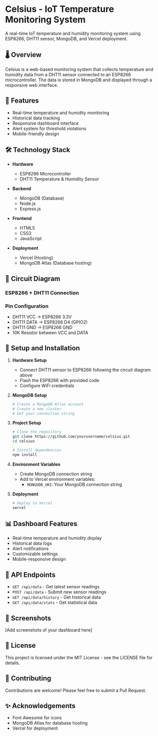 # Celsius - IoT Temperature Monitoring System

A real-time IoT temperature and humidity monitoring system using ESP8266, DHT11 sensor, MongoDB, and Vercel deployment.

## 🌡️ Overview

Celsius is a web-based monitoring system that collects temperature and humidity data from a DHT11 sensor connected to an ESP8266 microcontroller. The data is stored in MongoDB and displayed through a responsive web interface.

## 🚀 Features

- Real-time temperature and humidity monitoring
- Historical data tracking
- Responsive dashboard interface
- Alert system for threshold violations
- Mobile-friendly design

## 🛠️ Technology Stack

- **Hardware**
  - ESP8266 Microcontroller
  - DHT11 Temperature & Humidity Sensor

- **Backend**
  - MongoDB (Database)
  - Node.js
  - Express.js

- **Frontend**
  - HTML5
  - CSS3
  - JavaScript

- **Deployment**
  - Vercel (Hosting)
  - MongoDB Atlas (Database hosting)

## 📡 Circuit Diagram

### ESP8266 + DHT11 Connection

### Pin Configuration
- DHT11 VCC → ESP8266 3.3V
- DHT11 DATA → ESP8266 D4 (GPIO2)
- DHT11 GND → ESP8266 GND
- 10K Resistor between VCC and DATA

## 🔧 Setup and Installation

1. **Hardware Setup**
   - Connect DHT11 sensor to ESP8266 following the circuit diagram above
   - Flash the ESP8266 with provided code
   - Configure WiFi credentials

2. **MongoDB Setup**
   ```bash
   # Create a MongoDB Atlas account
   # Create a new cluster
   # Get your connection string
   ```

3. **Project Setup**
   ```bash
   # Clone the repository
   git clone https://github.com/yourusername/celsius.git
   cd celsius

   # Install dependencies
   npm install
   ```

4. **Environment Variables**
   - Create MongoDB connection string
   - Add to Vercel environment variables:
     - `MONGODB_URI`: Your MongoDB connection string

5. **Deployment**
   ```bash
   # Deploy to Vercel
   vercel
   ```

## 📊 Dashboard Features

- Real-time temperature and humidity display
- Historical data logs
- Alert notifications
- Customizable settings
- Mobile-responsive design

## 🔌 API Endpoints

- `GET /api/data` - Get latest sensor readings
- `POST /api/data` - Submit new sensor readings
- `GET /api/data/history` - Get historical data
- `GET /api/data/stats` - Get statistical data

## 📱 Screenshots

[Add screenshots of your dashboard here]

## 📄 License

This project is licensed under the MIT License - see the LICENSE file for details.

## 🤝 Contributing

Contributions are welcome! Please feel free to submit a Pull Request.

## ✨ Acknowledgements

- Font Awesome for icons
- MongoDB Atlas for database hosting
- Vercel for deployment

